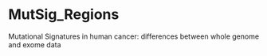 # MutSig_Regions
Mutational Signatures in human cancer: differences between whole genome and exome data

